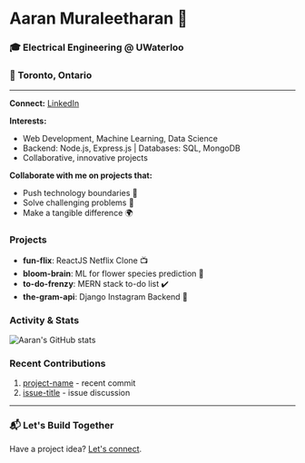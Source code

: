 # Aaran Muraleetharan 👋

### 🎓 Electrical Engineering @ UWaterloo
### 📍 Toronto, Ontario

---

**Connect:** [LinkedIn](https://www.linkedin.com/in/aaranm/)

**Interests:**
- Web Development, Machine Learning, Data Science
- Backend: Node.js, Express.js | Databases: SQL, MongoDB
- Collaborative, innovative projects

**Collaborate with me on projects that:**
- Push technology boundaries 🚀
- Solve challenging problems 🧩
- Make a tangible difference 🌍

### Projects
- **fun-flix**: ReactJS Netflix Clone 📺
- **bloom-brain**: ML for flower species prediction 🌸
- **to-do-frenzy**: MERN stack to-do list ✔️
- **the-gram-api**: Django Instagram Backend 📸

### Activity & Stats
![Aaran's GitHub stats](https://github-readme-stats.vercel.app/api?username=amuralee04&show_icons=true)

### Recent Contributions
<!--START_SECTION:activity-->
1. [project-name](link-to-commit) - recent commit
2. [issue-title](link-to-issue) - issue discussion
<!--END_SECTION:activity-->

---

### 📬 Let's Build Together
Have a project idea? [Let's connect](https://www.linkedin.com/in/aaranm/).

